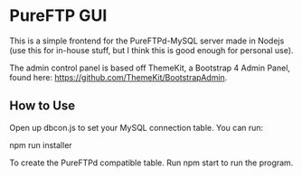 # PureFTP GUI

This is a simple frontend for the PureFTPd-MySQL server made in Nodejs (use this for in-house stuff, but I think this is good enough for personal use).

The admin control panel is based off ThemeKit, a Bootstrap 4 Admin Panel, found here: https://github.com/ThemeKit/BootstrapAdmin.

## How to Use
Open up dbcon.js to set your MySQL connection table.  You can run:

npm run installer

To create the PureFTPd compatible table.  Run npm start to run the program.
